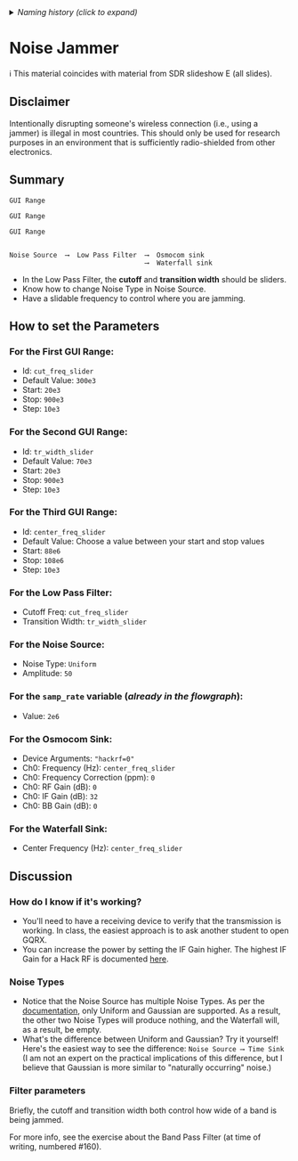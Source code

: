 <details><summary><i>Naming history (click to expand)</i></summary>
<pre>
2022 Aug 08: 130-GNU-Radio-Noise-Jammer.md
2022 Aug 30: 230-GNU-Radio-Noise-Jammer.md
2023 May 22: 020_Noise_Jammer.md
</pre>
</details>

# Noise Jammer

ℹ️ This material coincides with material from SDR slideshow E (all slides).

## Disclaimer

Intentionally disrupting someone's wireless connection (i.e., using a jammer) is illegal in most countries. This should only be used for research purposes in an environment that is sufficiently radio-shielded from other electronics.

## Summary

```
GUI Range

GUI Range

GUI Range


Noise Source  ⟶  Low Pass Filter  ⟶  Osmocom sink
                                  ⟶  Waterfall sink
```

- In the Low Pass Filter, the **cutoff** and **transition width** should be sliders.
- Know how to change Noise Type in Noise Source.
- Have a slidable frequency to control where you are jamming.

## How to set the Parameters

### For the First GUI Range:

- Id: `cut_freq_slider`
- Default Value: `300e3`
- Start: `20e3`
- Stop: `900e3`
- Step: `10e3`

### For the Second GUI Range:

- Id: `tr_width_slider`
- Default Value: `70e3`
- Start: `20e3`
- Stop: `900e3`
- Step: `10e3`

### For the Third GUI Range:

- Id: `center_freq_slider`
- Default Value: Choose a value between your start and stop values
- Start: `88e6`
- Stop: `108e6`
- Step: `10e3`

### For the Low Pass Filter:

- Cutoff Freq: `cut_freq_slider`
- Transition Width: `tr_width_slider`

### For the Noise Source:

- Noise Type: `Uniform`
- Amplitude: `50`

### For the `samp_rate` variable (_already in the flowgraph_):

- Value: `2e6`

### For the Osmocom Sink:

- Device Arguments: `"hackrf=0"`
- Ch0: Frequency (Hz): `center_freq_slider`
- Ch0: Frequency Correction (ppm): `0`
- Ch0: RF Gain (dB): `0`
- Ch0: IF Gain (dB): `32`
- Ch0: BB Gain (dB): `0`

### For the Waterfall Sink:

- Center Frequency (Hz): `center_freq_slider`

## Discussion

### How do I know if it's working?

- You'll need to have a receiving device to verify that the transmission is working. In class, the easiest approach is to ask another student to open GQRX.
- You can increase the power by setting the IF Gain higher. The highest IF Gain for a Hack RF is documented [here](https://hackrf.readthedocs.io/en/latest/faq.html#what-gain-controls-are-provided-by-hackrf).

### Noise Types

- Notice that the Noise Source has multiple Noise Types. As per the [documentation](https://wiki.gnuradio.org/index.php/Noise_Source), only Uniform and Gaussian are supported. As a result, the other two Noise Types will produce nothing, and the Waterfall will, as a result, be empty.
- What's the difference between Uniform and Gaussian? Try it yourself!  
  Here's the easiest way to see the difference: `Noise Source ⟶ Time Sink`  
  (I am not an expert on the practical implications of this difference, but I believe that Gaussian is more similar to  "naturally occurring" noise.)

### Filter parameters

Briefly, the cutoff and transition width both control how wide of a band is being jammed.

For more info, see the exercise about the Band Pass Filter (at time of writing, numbered  #160).



